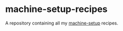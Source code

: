 # machine-setup-recipes
A repository containing all my [machine-setup](https://github.com/gohanko/machine-setup) recipes.